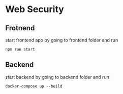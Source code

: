 # Web Security

## Frotnend

start frontend app by going to frontend folder and run

```
npm run start
```

## Backend

start backend by going to backend folder and run

```
docker-compose up --build
```
